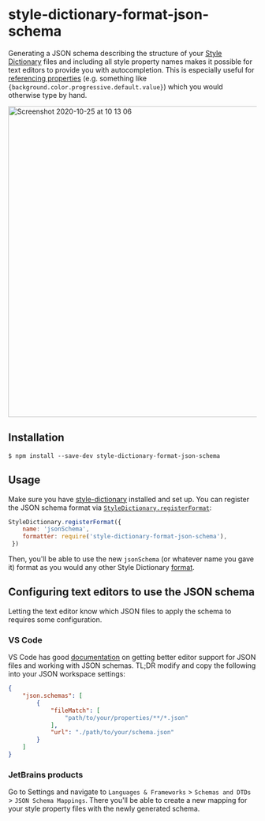 # style-dictionary-format-json-schema
Generating a JSON schema describing the structure of your [Style Dictionary](https://amzn.github.io/style-dictionary/) files and including all style property names makes it possible for text editors to provide you with autocompletion. This is especially useful for [referencing properties](https://amzn.github.io/style-dictionary/#/properties?id=attribute-reference-alias) (e.g. something like `{background.color.progressive.default.value}`) which you would otherwise type by hand.

<img width="630" alt="Screenshot 2020-10-25 at 10 13 06" src="https://user-images.githubusercontent.com/453024/97115775-f00cc000-16f8-11eb-8ecf-a0fda653cac7.png">

## Installation

```
$ npm install --save-dev style-dictionary-format-json-schema
```

## Usage

Make sure you have [style-dictionary](https://github.com/amzn/style-dictionary#installation) installed and set up. You can register the JSON schema format via [`StyleDictionary.registerFormat`](https://amzn.github.io/style-dictionary/#/api?id=registerformat):

```js
StyleDictionary.registerFormat({
    name: 'jsonSchema',
    formatter: require('style-dictionary-format-json-schema'),
 })
 ```
 
 Then, you'll be able to use the new `jsonSchema` (or whatever name you gave it) format as you would any other Style Dictionary [format](https://amzn.github.io/style-dictionary/#/formats?id=formats).
 
 ## Configuring text editors to use the JSON schema
 
 Letting the text editor know which JSON files to apply the schema to requires some configuration.

### VS Code

VS Code has good [documentation](https://code.visualstudio.com/docs/languages/json#_json-schemas-and-settings) on getting better editor support for JSON files and working with JSON schemas. TL;DR modify and copy the following into your JSON workspace settings:
```json
{
    "json.schemas": [
        {
            "fileMatch": [
                "path/to/your/properties/**/*.json"
            ],
            "url": "./path/to/your/schema.json"
        }
    ]
}
```

### JetBrains products
Go to Settings and navigate to `Languages & Frameworks` > `Schemas and DTDs` >  `JSON Schema Mappings`. There you'll be able to create a new mapping for your style property files with the newly generated schema.
